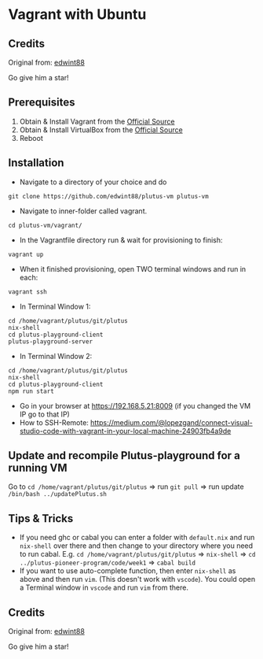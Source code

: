 # Vagrant with Ubuntu

## Credits
Original from: [edwint88](https://github.com/edwint88/plutus-vm)

Go give him a star!

## Prerequisites

1. Obtain & Install Vagrant from the [Official Source](https://www.vagrantup.com)
2. Obtain & Install VirtualBox from the [Official Source](https://www.virtualbox.org)
3. Reboot

## Installation

* Navigate to a directory of your choice and do

```ssh
git clone https://github.com/edwint88/plutus-vm plutus-vm
```

* Navigate to inner-folder called vagrant.

```ssh
cd plutus-vm/vagrant/
```

* In the Vagrantfile directory run & wait for provisioning to finish:

```ssh
vagrant up
```

* When it finished provisioning, open TWO terminal windows and run in each:

```ssh
vagrant ssh
```

* In Terminal Window 1:

```ssh
cd /home/vagrant/plutus/git/plutus
nix-shell
cd plutus-playground-client
plutus-playground-server
```

* In Terminal Window 2:

```ssh
cd /home/vagrant/plutus/git/plutus
nix-shell
cd plutus-playground-client
npm run start
```

* Go in your browser at https://192.168.5.21:8009 (if you changed the VM IP go to that IP)
* How to SSH-Remote: https://medium.com/@lopezgand/connect-visual-studio-code-with-vagrant-in-your-local-machine-24903fb4a9de

## Update and recompile Plutus-playground for a running VM 
Go to `cd /home/vagrant/plutus/git/plutus` => run `git pull` => run update `/bin/bash ../updatePlutus.sh`

## Tips & Tricks

* If you need ghc or cabal you can enter a folder with `default.nix` and run `nix-shell` over there and then change to your directory where you need to run cabal. E.g. `cd /home/vagrant/plutus/git/plutus` => `nix-shell` => `cd ../plutus-pioneer-program/code/week1` => `cabal build`
* If you want to use auto-complete function, then enter `nix-shell` as above and then run `vim`. (This doesn't work with `vscode`). You could open a Terminal window in `vscode` and run `vim` from there.


## Credits
Original from: [edwint88](https://github.com/edwint88/plutus-vm)

Go give him a star!
